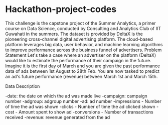 # Hackathon-project-codes
This challenge is the capstone project of the Summer Analytics, a primer course on Data Science, conducted by Consulting and Analytics Club of IIT Guwahati in the summers.     The dataset is provided by DeltaX is the pioneering cross-channel digital advertising platform. The cloud-based platform leverages big data, user behavior, and machine learning algorithms to improve performance across the business funnel of advertisers.        Problem Statement    Let's take a case where an advertiser on the platform (DeltaX) would like to estimate the performance of their campaign in the future.  Imagine it is the first day of March and you are given the past performance data of ads between 1st August to 28th Feb. You are now tasked to predict an ad's future performance (revenue) between March 1st and March 15th.

Data Description

 -date: the date on which the ad was made live
 -campaign: campaign number
 -adgroup: adgroup number
 -ad: ad number
 -impressions - Number of time the ad was shown
 -clicks - Number of time the ad clicked shown
 -cost - Amount spent to show ad
 -conversions - Number of transactions received
 -revenue: revenue generated from the ad
